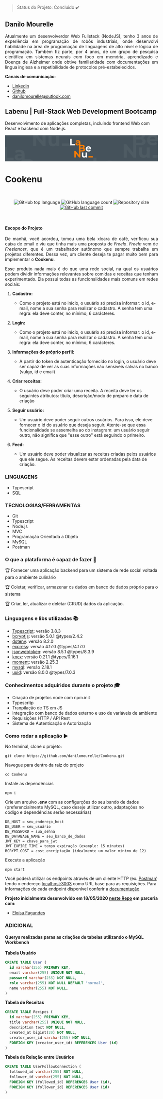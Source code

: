 > Status do Projeto: Concluido :heavy_check_mark:
## Danilo Mourelle
<p align="justify">Atualmente um desenvolverdor Web Fullstack (NodeJS), tenho 3 anos de experiência em programação de robôs industriais, onde desenvolvi habilidade na área de programação de linguagens de alto nível e lógica de programação. Também fiz parte, por 4 anos, de um grupo de pesquisa científica em sistemas neurais com foco em memória, aprendizado e Doença de Alzheimer onde obtive familiaridade com documentações em lingua inglesa e a repetibilidade de protocolos pré-estabelecidos.</p>

**Canais de comunicação**:
- [Linkedin](https://www.linkedin.com/in/danilomourelle/)
- [Github](https://github.com/danilomourelle)
- <danilomourelle@outlook.com>

## Labenu | Full-Stack Web Development Bootcamp
Desenvolvimento de aplicações completas, incluindo frontend Web com React e backend com Node.js.

[![Screenshot_1](https://raw.githubusercontent.com/danilomourelle/Whats4/master/Lbn.png)](https://www.labenu.com.br/)

# Cookenu

<br>
<p align="center">
  <img alt="GitHub top language" src="https://img.shields.io/github/languages/top/danilomourelle/Cookenu">

  <img alt="GitHub language count" src="https://img.shields.io/github/languages/count/danilomourelle/Cookenu">

  <img alt="Repository size" src="https://img.shields.io/github/repo-size/danilomourelle/Cookenu">

  <a href="https://github.com/danilomourelle/Cookenu/commits/master">
    <img alt="GitHub last commit" src="https://img.shields.io/github/last-commit/danilomourelle/Cookenu">
  </a>
</p>
<br>

#### Escopo do Projeto

<p align="justify">De manhã, você acordou, tomou uma bela xícara de café, verificou sua caixa de email e viu que tinha mais uma proposta de <em>Freela</em>. <em>Freela</em> vem de <em>Freelancer</em>, que é um trabalhador autônomo que sempre trabalha em projetos diferentes. Dessa vez, um cliente deseja te pagar muito bem para implementar o <strong>Cookenu</strong>.

</p>

<p align="justify">Esse produto nada mais é do que uma rede social, na qual os usuários podem dividir informações relevantes sobre comidas e receitas que tenham experimentado. Ela possui todas as funcionalidades mais comuns em redes sociais:</p>


1. **Cadastro:**
    - Como o projeto está no início, o usuário só precisa informar: o id, e-mail, nome a sua senha para realizar o cadastro. A senha tem uma regra: ela deve conter, no mínimo, 6 carácteres.

2. **Login:**
    - Como o projeto está no início, o usuário só precisa informar: o id, e-mail, nome a sua senha para realizar o cadastro. A senha tem uma regra: ela deve conter, no mínimo, 6 carácteres.
    
3. **Informações do próprio perfil:**
    - A partir do token de autenticação fornecido no login, o usuário deve ser capaz de ver as suas informações não sensíveis salvas no banco (vulgo, id e email)
    
4. **Criar receitas:**
    - O usuário deve poder criar uma receita. A receita deve ter os seguintes atributos: título, descrição/modo de preparo e data de criação
   
5. **Seguir usuário:**
    - Um usuário deve poder seguir outros usuários. Para isso, ele deve fornecer o id do usuário que deseja seguir. Atente-se que essa funcionalidade se assemelha ao do instagram: um usuário seguir outro, não significa que "esse outro" está seguindo o primeiro.
    
6. **Feed:**
    - Um usuário deve poder visualizar as receitas criadas pelos usuários que ele segue. As receitas devem estar ordenadas pela data de criação.

### LINGUAGENS

* Typescript
* SQL

### TECNOLOGIAS/FERRAMENTAS

* Git
* Typescript
* Node.js
* MVC
* Programação Orientada a Objeto
* MySQL
* Postman

### O que a plataforma é capaz de fazer :checkered_flag:

:trophy: Fornecer uma aplicação backend para um sistema de rede social voltada para o ambiente culinário 

:trophy: Coletar, verificar, armazenar os dados em banco de dados próprio para o sistema

:trophy: Criar, ler, atualizar e deletar (CRUD) dados da aplicação.

### Linguagens e libs utilizadas :books:

- [Typescript](https://www.typescriptlang.org/docs/home.html): versão 3.8.3
- [bcryptjs](https://styled-components.com/): versão 5.0.1 @types/2.4.2
- [dotenv](https://github.com/motdotla/dotenv): versão 8.2.0
- [express](https://expressjs.com/): versão 4.17.0 @types/4.17.0
- [jsonwebtoken](https://github.com/auth0/node-jsonwebtoken): versão 8.5.1 @types/8.3.9 
- [knex](http://knexjs.org/): versão 0.21.1 @types/0.16.1
- [moment](https://momentjs.com/): versão 2.25.3 
- [mysql](https://github.com/mysqljs/mysql): versão 2.18.1
- [uuid](https://github.com/uuidjs/uuid): versão 8.0.0 @types/7.0.3

### Conhecimentos adquiridos durante o projeto :mortar_board:
- Criação de projetos node com npm.init
- Typescritp
- Tranpilação de TS em JS
- Integração com banco de dados externo e uso de variáveis de ambiente
- Requisições HTTP / API Rest
- Sistema de Autenticação e Autorização

### Como rodar a aplicação :arrow_forward:

No terminal, clone o projeto: 

```
git clone https://github.com/danilomourelle/Cookenu.git
```
Navegue para dentro da raiz do projeto
```
cd Cookenu
```
Instale as dependências
```
npm i
```
Crie um arquivo __.env__ com as configurções do seu bando de dados (preferencialmente MySQL, caso deseje utilizar outro, adaptações no código e dependências serão necessárias)
```
DB_HOST = seu_endereço_host
DB_USER = seu_usuário
DB_PASSWORD = sua_sehna
DB_DATABASE_NAME = seu_banco_de_dados
JWT_KEY = chave_para_jwt
JWT_EXPIRE_TIME = tempo_expiração (exemplo: 15 minutes)
BCRYPT_COST = cost_encriptação (idealmente um valor minimo de 12)
```
Execute a aplicação
```
npm start
```
Você poderá utilizar os endpoints através de um cliente HTTP (ex. [Postman](https://www.postman.com/product/api-client/)) tendo o endereço [localhost:3003](http:localhost:3003) como URL base para as requisições. Para informações de cada endpoint disponível conferir a [documentação](https://documenter.getpostman.com/view/10578976/T17CEqm8?version=latest)

**Projeto inicialmente desenvolvido em 18/05/2020 [neste Repo](https://github.com/future4code/sagan-Cookenu-grupo1) em parceria com:**
* [Eloísa Fagundes](https://github.com/EloisaFagundes)

### ADICIONAL
#### Querys realizadas paras as criações de tabelas utilizando o MySQL Workbench

**Tabela Usuário**

```SQL
CREATE TABLE User (
  id varchar(255) PRIMARY KEY,
  email varchar(255) UNIQUE NOT NULL,
  password varchar(255) NOT NULL,
  role varchar(255) NOT NULL DEFAULT 'normal',
  name varchar(255) NOT NULL,
)
```

**Tabela de Receitas**
```SQL
CREATE TABLE Recipes (
  id varchar(255) PRIMARY KEY,
  title varchar(255) UNIQUE NOT NULL,
  description text NOT NULL,
  created_at bigint(20) NOT NULL,
  creator_user_id varchar(255) NOT NULL,
  FOREIGN KEY (creator_user_id) REFERENCES User (id)
)
```

**Tabela de Relação entre Usuários**
```SQL
CREATE TABLE UserFollowConnection (
  followed_id varchar(255) NOT NULL,
  follower_id varchar(255) NOT NULL,
  FOREIGN KEY (followed_id) REFERENCES User (id),
  FOREIGN KEY (follower_id) REFERENCES User (id)
)
```
